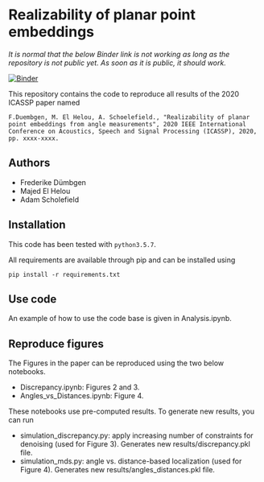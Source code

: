 # Realizability of planar point embeddings

*It is normal that the below Binder link is not working as long as the repository
is not public yet. As soon as it is public, it should work.*

[![Binder](https://mybinder.org/badge_logo.svg)](https://mybinder.org/v2/gh/duembgen/AngleRealizability/master)

This repository contains the code to reproduce all results of the 2020 ICASSP paper named

```
F.Duembgen, M. El Helou, A. Schoelefield., "Realizability of planar point embeddings from angle measurements", 2020 IEEE International Conference on Acoustics, Speech and Signal Processing (ICASSP), 2020, pp. xxxx-xxxx.
```

## Authors

- Frederike Dümbgen 
- Majed El Helou
- Adam Scholefield

## Installation

This code has been tested with `python3.5.7`.

All requirements are available through pip and can be installed using 
```
pip install -r requirements.txt
```

## Use code

An example of how to use the code base is given in Analysis.ipynb.

## Reproduce figures

The Figures in the paper can be reproduced using the two below notebooks.

- Discrepancy.ipynb: Figures 2 and 3. 
- Angles_vs_Distances.ipynb: Figure 4.

These notebooks use pre-computed results.  To generate new results, you can run

- simulation_discrepancy.py: apply increasing number of constraints for denoising (used for Figure 3). Generates new results/discrepancy.pkl file.
- simulation_mds.py: angle vs. distance-based localization (used for Figure 4). Generates new results/angles_distances.pkl file.

